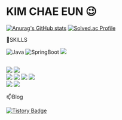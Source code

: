 # KIM CHAE EUN 😉

<!--
**Chaeeunm/Chaeeunm** is a ✨ _special_ ✨ repository because its `README.md` (this file) appears on your GitHub profile.

Here are some ideas to get you started:

- 🔭 I’m currently working on ...
- 🌱 I’m currently learning ...
- 👯 I’m looking to collaborate on ...
- 🤔 I’m looking for help with ...
- 💬 Ask me about ...
- 📫 How to reach me: ...
- 😄 Pronouns: ...
- ⚡ Fun fact: ...
![로고명](https://img.shields.io/badge/로고명-원하는색상코드.svg?&style=for-the-badge&logo=로고명&logoColor=로고색상)
![Top Langs](https://github-readme-stats.vercel.app/api/top-langs/?username=깃허브 닉네임&layout=레이아웃 스타일&theme=스타일)

-->

[![Anurag's GitHub stats](https://github-readme-stats.vercel.app/api?username=Chaeeunm&show_icons=true&bg_color=00000000)](https://github.com/anuraghazra/github-readme-stats)
[![Solved.ac Profile](http://mazassumnida.wtf/api/v2/generate_badge?boj=rlacodms70)](https://solved.ac/rlacodms70/)



🔭SKILLS

![Java](https://img.shields.io/badge/Java-007396.svg?&style=for-the-badge&logo=Java&logoColor=white)
![SpringBoot](https://img.shields.io/badge/SpringBoot-6DB33F.svg?&style=for-the-badge&logo=SpringBoot&logoColor=white)
<img src="https://img.shields.io/badge/Spring Data JPA-6DB33F?style=for-the-badge&logo=Spring&logoColor=white">

<br>
<img src="https://img.shields.io/badge/mysql-4479A1?style=for-the-badge&logo=mysql&logoColor=white"> 
<img src="https://img.shields.io/badge/Redis-DC382D?style=for-the-badge&logo=Redis&logoColor=white"> 
<br>
<img src="https://img.shields.io/badge/amazon aws-232F3E?style=for-the-badge&logo=amazonaws&logoColor=white"> 
<img src="https://img.shields.io/badge/AWS S3-569A31?style=for-the-badge&logo=Amazon S3&logoColor=white"> 
<img src="https://img.shields.io/badge/AWS EC2-FF9900?style=for-the-badge&logo=Amazon EC2&logoColor=white"> 
<img src="https://img.shields.io/badge/AWS RDS-527FFF?style=for-the-badge&logo=Amazon RDS&logoColor=white">
<br>
<img src="https://img.shields.io/badge/git-F05032?style=for-the-badge&logo=git&logoColor=white">
<img src="https://img.shields.io/badge/github-181717?style=for-the-badge&logo=github&logoColor=white">


📫Blog

[![Tistory Badge](https://img.shields.io/badge/Tech%20Blog-555263?style=flat&logoColor=white)](https://develoyummer.tistory.com/)


